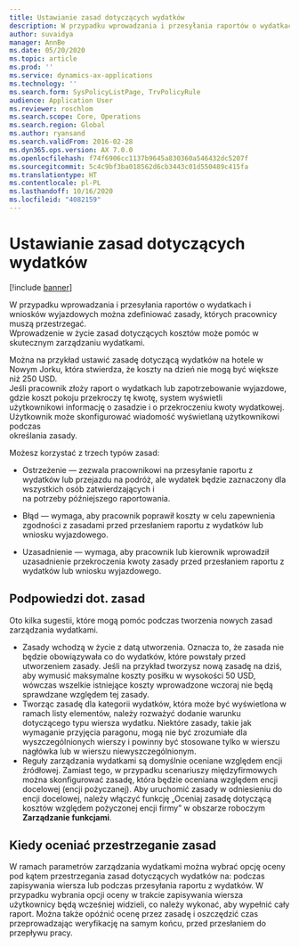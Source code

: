 ```yaml
---
title: Ustawianie zasad dotyczących wydatków
description: W przypadku wprowadzania i przesyłania raportów o wydatkach i wniosków wyjazdowych można zdefiniować w Microsoft Dynamics 365 Finance zasady dotyczące kosztów, których pracownicy muszą przestrzegać.
author: suvaidya
manager: AnnBe
ms.date: 05/20/2020
ms.topic: article
ms.prod: ''
ms.service: dynamics-ax-applications
ms.technology: ''
ms.search.form: SysPolicyListPage, TrvPolicyRule
audience: Application User
ms.reviewer: roschlom
ms.search.scope: Core, Operations
ms.search.region: Global
ms.author: ryansand
ms.search.validFrom: 2016-02-28
ms.dyn365.ops.version: AX 7.0.0
ms.openlocfilehash: f74f6906cc1137b9645a830360a546432dc5207f
ms.sourcegitcommit: 5c4c9bf3ba018562d6cb3443c01d550489c415fa
ms.translationtype: HT
ms.contentlocale: pl-PL
ms.lasthandoff: 10/16/2020
ms.locfileid: "4082159"
---
```

# <a name="set-up-expense-policies"></a>Ustawianie zasad dotyczących wydatków

[!include [banner](../includes/banner.md)]

W przypadku wprowadzania i przesyłania raportów o wydatkach i wniosków wyjazdowych można zdefiniować zasady, których pracownicy muszą przestrzegać.         
Wprowadzenie w życie zasad dotyczących kosztów może pomóc w skutecznym zarządzaniu wydatkami.         

Można na przykład ustawić zasadę dotyczącą wydatków na hotele w Nowym Jorku, która stwierdza, że koszty na dzień nie mogą być większe niż 250 USD.       
Jeśli pracownik złoży raport o wydatkach lub zapotrzebowanie wyjazdowe, gdzie koszt pokoju przekroczy tę kwotę, system wyświetli        
użytkownikowi informację o zasadzie i o przekroczeniu kwoty wydatkowej. Użytkownik może skonfigurować wiadomość wyświetlaną użytkownikowi podczas        
określania zasady.      
        
Możesz korzystać z trzech typów zasad:         
        
- Ostrzeżenie — zezwala pracownikowi na przesyłanie raportu z wydatków lub przejazdu na podróż, ale wydatek będzie zaznaczony dla wszystkich osób zatwierdzających i        
  na potrzeby późniejszego raportowania.        

- Błąd — wymaga, aby pracownik poprawił koszty w celu zapewnienia zgodności z zasadami przed przesłaniem raportu z wydatków lub wniosku wyjazdowego.       
 
 - Uzasadnienie — wymaga, aby pracownik lub kierownik wprowadził uzasadnienie przekroczenia kwoty zasady przed przesłaniem raportu z wydatków lub wniosku wyjazdowego.        

## <a name="policy-tips"></a>Podpowiedzi dot. zasad
Oto kilka sugestii, które mogą pomóc podczas tworzenia nowych zasad zarządzania wydatkami. 
* Zasady wchodzą w życie z datą utworzenia. Oznacza to, że zasada nie będzie obowiązywała co do wydatków, które powstały przed utworzeniem zasady. Jeśli na przykład tworzysz nową zasadę na dziś, aby wymusić maksymalne koszty posiłku w wysokości 50 USD, wówczas wszelkie istniejące koszty wprowadzone wczoraj nie będą sprawdzane względem tej zasady.
* Tworząc zasadę dla kategorii wydatków, która może być wyświetlona w ramach listy elementów, należy rozważyć dodanie warunku dotyczącego typu wiersza wydatku. Niektóre zasady, takie jak wymaganie przyjęcia paragonu, mogą nie być zrozumiałe dla wyszczególnionych wierszy i powinny być stosowane tylko w wierszu nagłówka lub w wierszu niewyszczególnionym. 
* Reguły zarządzania wydatkami są domyślnie oceniane względem encji źródłowej. Zamiast tego, w przypadku scenariuszy międzyfirmowych można skonfigurować zasadę, która będzie oceniana względem encji docelowej (encji pożyczanej). Aby uruchomić zasady w odniesieniu do encji docelowej, należy włączyć funkcję „Oceniaj zasadę dotyczącą kosztów względem pożyczonej encji firmy” w obszarze roboczym **Zarządzanie funkcjami**.

## <a name="when-to-evaluate-policies"></a>Kiedy oceniać przestrzeganie zasad

W ramach parametrów zarządzania wydatkami można wybrać opcję oceny pod kątem przestrzegania zasad dotyczących wydatków na: podczas zapisywania wiersza lub podczas przesyłania raportu z wydatków. W przypadku wybrania opcji oceny w trakcie zapisywania wiersza użytkownicy będą wcześniej widzieli, co należy wykonać, aby wypełnić cały raport. Można także opóźnić ocenę przez zasadę i oszczędzić czas przeprowadzając weryfikację na samym końcu, przed przesłaniem do przepływu pracy.
